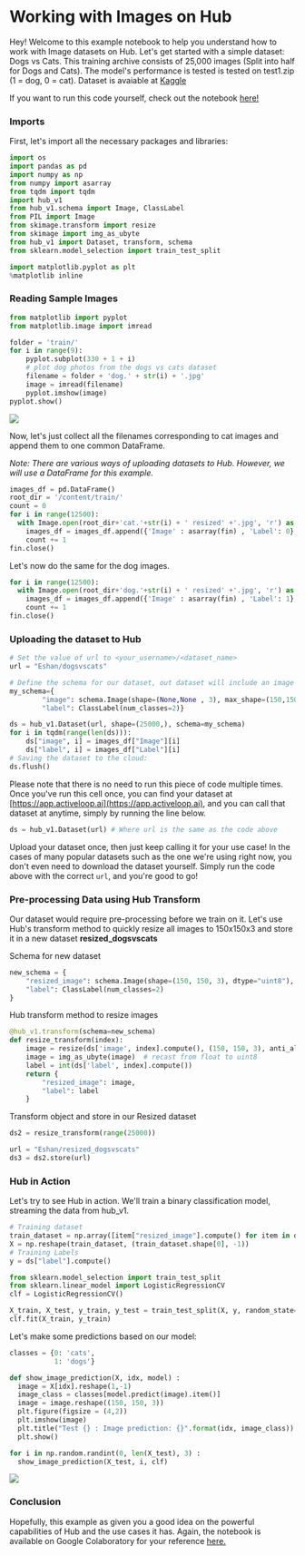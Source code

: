 # Working with Images on Hub
Hey! Welcome to this example notebook to help you understand how to work with Image datasets on Hub. Let's get started with a simple dataset: Dogs vs Cats. This training archive consists of 25,000 images (Split into half for Dogs and Cats). The model's performance is tested is tested on test1.zip (1 = dog, 0 = cat). 
Dataset is avaiable at [Kaggle](https://www.kaggle.com/c/dogs-vs-cats/overview)

If you want to run this code yourself, check out the notebook [here!](https://colab.research.google.com/drive/1hG9sjdgnpqQhXWAFqApXXRx5tqm-UuYY?usp=sharing)

### Imports
First, let's import all the necessary packages and libraries:
```py
import os
import pandas as pd
import numpy as np
from numpy import asarray
from tqdm import tqdm
import hub_v1
from hub_v1.schema import Image, ClassLabel
from PIL import Image
from skimage.transform import resize
from skimage import img_as_ubyte
from hub_v1 import Dataset, transform, schema
from sklearn.model_selection import train_test_split

import matplotlib.pyplot as plt
%matplotlib inline
```

### Reading Sample Images
```py
from matplotlib import pyplot
from matplotlib.image import imread

folder = 'train/'
for i in range(9):
	pyplot.subplot(330 + 1 + i)
    # plot dog photos from the dogs vs cats dataset
	filename = folder + 'dog.' + str(i) + '.jpg'
	image = imread(filename)
	pyplot.imshow(image)
pyplot.show()
```
![](/img/working_with_images1.png)


Now, let's just collect all the filenames corresponding to cat images and append them to one common DataFrame.

*Note: There are various ways of uploading datasets to Hub. However, we will use a DataFrame for this example.*

```py
images_df = pd.DataFrame()
root_dir = '/content/train/'
count = 0
for i in range(12500):
  with Image.open(root_dir+'cat.'+str(i) + ' resized' +'.jpg', 'r') as fin:
    images_df = images_df.append({'Image' : asarray(fin) , 'Label': 0}, ignore_index = True)
    count += 1
fin.close()
```
Let's now do the same for the dog images.
```py
for i in range(12500):
  with Image.open(root_dir+'dog.'+str(i) + ' resized' +'.jpg', 'r') as fin:
    images_df = images_df.append({'Image' : asarray(fin) , 'Label': 1}, ignore_index = True)
    count += 1
fin.close()
```


### Uploading the dataset to Hub
```py
# Set the value of url to <your_username>/<dataset_name>
url = "Eshan/dogsvscats"

# Define the schema for our dataset, out dataset will include an image with a corresponding label
my_schema={
        "image": schema.Image(shape=(None,None , 3), max_shape=(150,150,3), dtype="uint8"),
        "label": ClassLabel(num_classes=2)}

ds = hub_v1.Dataset(url, shape=(25000,), schema=my_schema)
for i in tqdm(range(len(ds))):
    ds["image", i] = images_df["Image"][i]
    ds["label", i] = images_df["Label"][i]
# Saving the dataset to the cloud:
ds.flush()
```
Please note that there is no need to run this piece of code multiple times. Once you've run this cell once, you can find your dataset at [https://app.activeloop.ai](https://app.activeloop.ai), and you can call that dataset at anytime, simply by running the line below.
```py
ds = hub_v1.Dataset(url) # Where url is the same as the code above
```
Upload your dataset once, then just keep calling it for your use case! In the cases of many popular datasets such as the one we're using right now, you don't even need to download the dataset yourself. Simply run the code above with the correct `url`, and you're good to go!

### Pre-processing Data using Hub Transform
Our dataset would require pre-processing before we train on it. Let's use Hub's transform method to quickly resize all images to 150x150x3 and store it in a new dataset **resized_dogsvscats**

Schema for new dataset
```py
new_schema = {
    "resized_image": schema.Image(shape=(150, 150, 3), dtype="uint8"),
    "label": ClassLabel(num_classes=2)
}
```

Hub transform method to resize images
```py
@hub_v1.transform(schema=new_schema)
def resize_transform(index):
    image = resize(ds['image', index].compute(), (150, 150, 3), anti_aliasing=True)
    image = img_as_ubyte(image)  # recast from float to uint8
    label = int(ds['label', index].compute())
    return {
        "resized_image": image,
        "label": label
    }
```

Transform object and store in our Resized dataset
```py
ds2 = resize_transform(range(25000))

url = "Eshan/resized_dogsvscats"
ds3 = ds2.store(url)
```

### Hub in Action
Let's try to see Hub in action. We'll train a binary classification model, streaming the data from hub_v1. 

```py
# Training dataset
train_dataset = np.array([item["resized_image"].compute() for item in ds3])
X = np.reshape(train_dataset, (train_dataset.shape[0], -1))
# Training Labels
y = ds["label"].compute() 
```
```py
from sklearn.model_selection import train_test_split
from sklearn.linear_model import LogisticRegressionCV
clf = LogisticRegressionCV()

X_train, X_test, y_train, y_test = train_test_split(X, y, random_state=1, test_size=0.2, shuffle=True)
clf.fit(X_train, y_train)
```
Let's make some predictions based on our model:
```py
classes = {0: 'cats',
           1: 'dogs'}

def show_image_prediction(X, idx, model) :
  image = X[idx].reshape(1,-1)
  image_class = classes[model.predict(image).item()]
  image = image.reshape((150, 150, 3))
  plt.figure(figsize = (4,2))
  plt.imshow(image)
  plt.title("Test {} : Image prediction: {}".format(idx, image_class))
  plt.show()

for i in np.random.randint(0, len(X_test), 3) :
  show_image_prediction(X_test, i, clf)
```

![](/img/working_with_images2.png)

### Conclusion
Hopefully, this example as given you a good idea on the powerful capabilities of Hub and the use cases it has. Again, the notebook is available on Google Colaboratory for your reference [here.](https://colab.research.google.com/drive/1hG9sjdgnpqQhXWAFqApXXRx5tqm-UuYY?usp=sharing)